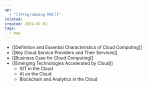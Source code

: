 ```yaml
---
up:
  - "[[Programming MOC]]"
related: 
created: 2024-07-01
tags:
  - map
---
```

- [[Definition and Essential Characteristics of Cloud Computing]]
- [[Key Cloud Service Providers and Their Services]]
- [[Business Case for Cloud Computing]]
- [[Emerging Technologies Accelerated by Cloud]]
	- IOT in the Cloud
	- AI on the Cloud
	- Blockchain and Analytics in the Cloud